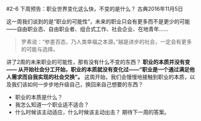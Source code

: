 #2-6 下周预告：职业世界变化这么快，不变的是什么？
古典2016年11月5日

这一周我们谈到的是“职业的可能性”，未来的职业只会有更多而不是更少的可能——自由职业态、自由职业者、组合式工作、社会企业、在地青年……
>罗素说：“参差百态，乃人类幸福之本源。”越是进步的社会，一定会有更多的可能与选择。

讲了2周的未来职业的可能性，那有没有什么不变的东西？
**职业的本质并没有变—— 从开始社会分工开始，职业的本质就没有变化过——“职业是一个通过满足他人需求而自我实现的社会交换”。**
这周开始，我们会慢慢地接触到职业的本质，以及我们该如何一步步地升级自己，换回来自己想要的东西？ 
- 职业的本质是什么？
- 我怎么知道一个职业适不适合？
- 什么时候该主动适应，什么时候该主动出击？
期待下一周的答案。